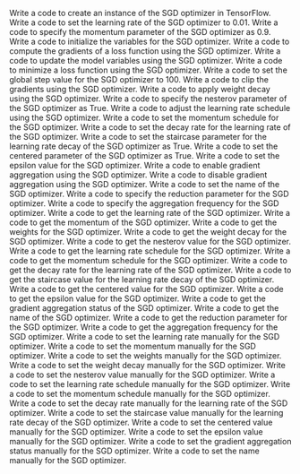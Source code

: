 Write a code to create an instance of the SGD optimizer in TensorFlow.
Write a code to set the learning rate of the SGD optimizer to 0.01.
Write a code to specify the momentum parameter of the SGD optimizer as 0.9.
Write a code to initialize the variables for the SGD optimizer.
Write a code to compute the gradients of a loss function using the SGD optimizer.
Write a code to update the model variables using the SGD optimizer.
Write a code to minimize a loss function using the SGD optimizer.
Write a code to set the global step value for the SGD optimizer to 100.
Write a code to clip the gradients using the SGD optimizer.
Write a code to apply weight decay using the SGD optimizer.
Write a code to specify the nesterov parameter of the SGD optimizer as True.
Write a code to adjust the learning rate schedule using the SGD optimizer.
Write a code to set the momentum schedule for the SGD optimizer.
Write a code to set the decay rate for the learning rate of the SGD optimizer.
Write a code to set the staircase parameter for the learning rate decay of the SGD optimizer as True.
Write a code to set the centered parameter of the SGD optimizer as True.
Write a code to set the epsilon value for the SGD optimizer.
Write a code to enable gradient aggregation using the SGD optimizer.
Write a code to disable gradient aggregation using the SGD optimizer.
Write a code to set the name of the SGD optimizer.
Write a code to specify the reduction parameter for the SGD optimizer.
Write a code to specify the aggregation frequency for the SGD optimizer.
Write a code to get the learning rate of the SGD optimizer.
Write a code to get the momentum of the SGD optimizer.
Write a code to get the weights for the SGD optimizer.
Write a code to get the weight decay for the SGD optimizer.
Write a code to get the nesterov value for the SGD optimizer.
Write a code to get the learning rate schedule for the SGD optimizer.
Write a code to get the momentum schedule for the SGD optimizer.
Write a code to get the decay rate for the learning rate of the SGD optimizer.
Write a code to get the staircase value for the learning rate decay of the SGD optimizer.
Write a code to get the centered value for the SGD optimizer.
Write a code to get the epsilon value for the SGD optimizer.
Write a code to get the gradient aggregation status of the SGD optimizer.
Write a code to get the name of the SGD optimizer.
Write a code to get the reduction parameter for the SGD optimizer.
Write a code to get the aggregation frequency for the SGD optimizer.
Write a code to set the learning rate manually for the SGD optimizer.
Write a code to set the momentum manually for the SGD optimizer.
Write a code to set the weights manually for the SGD optimizer.
Write a code to set the weight decay manually for the SGD optimizer.
Write a code to set the nesterov value manually for the SGD optimizer.
Write a code to set the learning rate schedule manually for the SGD optimizer.
Write a code to set the momentum schedule manually for the SGD optimizer.
Write a code to set the decay rate manually for the learning rate of the SGD optimizer.
Write a code to set the staircase value manually for the learning rate decay of the SGD optimizer.
Write a code to set the centered value manually for the SGD optimizer.
Write a code to set the epsilon value manually for the SGD optimizer.
Write a code to set the gradient aggregation status manually for the SGD optimizer.
Write a code to set the name manually for the SGD optimizer.
